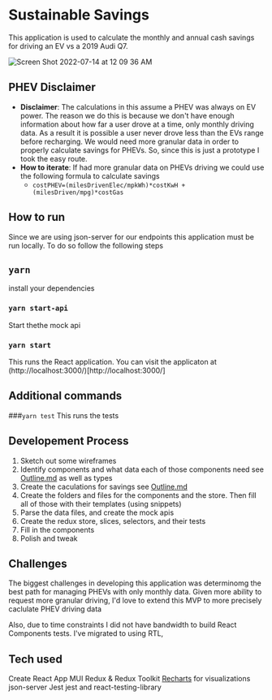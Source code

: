 # Sustainable Savings
This application is used to calculate the monthly and annual cash savings for driving an EV vs a 2019 Audi Q7.

![Screen Shot 2022-07-14 at 12 09 36 AM](https://user-images.githubusercontent.com/22300258/178923059-43814265-69fa-4e63-a68e-1e4658940f66.png)

## PHEV Disclaimer
- **Disclaimer**: The calculations in this assume a PHEV was always on EV power. The reason we do this is because we don't have enough information about how far a user drove at a time, only monthly driving data. As a result it is possible a user never drove less than the EVs range before recharging. We would need more granular data in order to properly calculate savings for PHEVs. So, since this is just a prototype I took the easy route.
- **How to iterate**: If had more granular data on PHEVs driving we could use the following formula to calculate savings
  - `costPHEV=(milesDrivenElec/mpkWh)*costKwH + (milesDriven/mpg)*costGas`

## How to run
Since we are using json-server for our endpoints this application must be run locally. To do so follow the following steps

## `yarn`
install your dependencies

### `yarn start-api`
Start thethe mock api

### `yarn start` 
This runs the React application. You can visit the applicaton at (http://localhost:3000/)[http://localhost:3000/]

##  Additional commands
###`yarn test` 
This runs the tests

## Developement Process
1. Sketch out some wireframes
2. Identify components and what data each of those components need see [Outline.md](./OUTLINE.md) as well as types
3. Create the caculations for savings see [Outline.md](./OUTLINE.md)
4. Create the folders and files for the components and the store. Then fill all of those with their templates (using snippets)
5. Parse the data files, and create the mock apis
6. Create the redux store, slices, selectors, and their tests
7. Fill in the components
8. Polish and tweak

## Challenges 
The biggest challenges in developing this application was determinomg the best path for managing PHEVs with only monthly data. Given more ability to request more granular driving, I'd love to extend this MVP to more precisely caclulate PHEV driving data

Also, due to time constraints I did not have bandwidth to build React Components tests. I've migrated to using RTL, 

## Tech used
Create React App
MUI
Redux & Redux Toolkit
[Recharts](https://github.com/recharts/recharts) for visualizations
json-server
Jest
jest and react-testing-library
